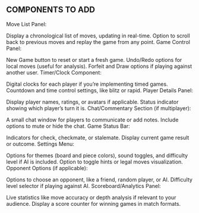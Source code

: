 ## COMPONENTS TO ADD

Move List Panel:

Display a chronological list of moves, updating in real-time.
Option to scroll back to previous moves and replay the game from any point.
Game Control Panel:

New Game button to reset or start a fresh game.
Undo/Redo options for local moves (useful for analysis).
Forfeit and Draw options if playing against another user.
Timer/Clock Component:

Digital clocks for each player if you’re implementing timed games.
Countdown and time control settings, like blitz or rapid.
Player Details Panel:

Display player names, ratings, or avatars if applicable.
Status indicator showing which player’s turn it is.
Chat/Commentary Section (if multiplayer):

A small chat window for players to communicate or add notes.
Include options to mute or hide the chat.
Game Status Bar:

Indicators for check, checkmate, or stalemate.
Display current game result or outcome.
Settings Menu:

Options for themes (board and piece colors), sound toggles, and difficulty level if AI is included.
Option to toggle hints or legal moves visualization.
Opponent Options (if applicable):

Options to choose an opponent, like a friend, random player, or AI.
Difficulty level selector if playing against AI.
Scoreboard/Analytics Panel:

Live statistics like move accuracy or depth analysis if relevant to your audience.
Display a score counter for winning games in match formats.
